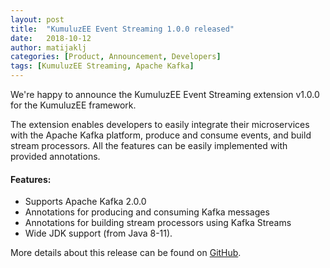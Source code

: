 ```yaml
---
layout: post
title:  "KumuluzEE Event Streaming 1.0.0 released"
date:   2018-10-12
author: matijaklj
categories: [Product, Announcement, Developers]
tags: [KumuluzEE Streaming, Apache Kafka]
---
```


We're happy to announce the KumuluzEE Event Streaming extension v1.0.0 for the KumuluzEE framework.

The extension enables developers to easily integrate their microservices with the Apache Kafka platform, produce and consume events, and build stream processors. All the features can be easily implemented with provided annotations.

<!--more-->

#### Features:

- Supports Apache Kafka 2.0.0
- Annotations for producing and consuming Kafka messages
- Annotations for building stream processors using Kafka Streams
- Wide JDK support (from Java 8-11).


More details about this release can be found on
[GitHub](https://github.com/kumuluz/kumuluzee-streaming/releases/tag/v1.0.0).
